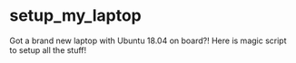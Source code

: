 # setup_my_laptop
Got a brand new laptop with Ubuntu 18.04 on board?! Here is magic script to setup all the stuff!
